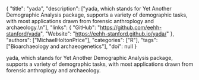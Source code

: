 {
  "title": "yada",
  "description": ["yada, which stands for Yet Another Demographic Analysis package, supports a variety of demographic tasks, with most applications drawn from forensic anthroplogy and archaeology.\n"],
  "links": {
    "GitHub": "https://github.com/eehh-stanford/yada",
    "Website": "https://eehh-stanford.github.io/yada/"
  },
  "authors": ["MichaelHoltonPrice"],
  "categories": ["R"],
  "tags": ["Bioarchaeology and archaeogenetics"],
  "doi": null
}

<!-- Generated by csv2md.R – do not edit by hand -->

yada, which stands for Yet Another Demographic Analysis package, supports a variety of demographic tasks, with most applications drawn from forensic anthroplogy and archaeology.
